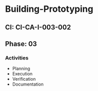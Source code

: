 # Building-Prototyping

## CI: CI-CA-I-003-002
## Phase: 03

### Activities
- Planning
- Execution
- Verification
- Documentation
